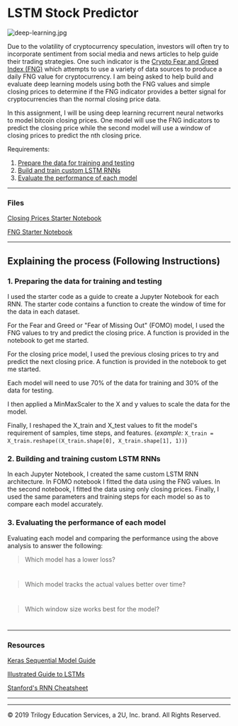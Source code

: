 # LSTM Stock Predictor

![deep-learning.jpg](Images/deep-learning.jpg)

Due to the volatility of cryptocurrency speculation, investors will often try to incorporate sentiment from social media and news articles to help guide their trading strategies. One such indicator is the [Crypto Fear and Greed Index (FNG)](https://alternative.me/crypto/fear-and-greed-index/) which attempts to use a variety of data sources to produce a daily FNG value for cryptocurrency. I am being asked to help build and evaluate deep learning models using both the FNG values and simple closing prices to determine if the FNG indicator provides a better signal for cryptocurrencies than the normal closing price data.

In this assignment, I will be using deep learning recurrent neural networks to model bitcoin closing prices. One model will use the FNG indicators to predict the closing price while the second model will use a window of closing prices to predict the nth closing price.

Requirements:

1. [Prepare the data for training and testing](#prepare-the-data-for-training-and-testing)
2. [Build and train custom LSTM RNNs](#build-and-train-custom-lstm-rnns)
3. [Evaluate the performance of each model](#evaluate-the-performance-of-each-model)

- - -

### Files

[Closing Prices Starter Notebook](Starter_Code/lstm_stock_predictor_closing.ipynb)

[FNG Starter Notebook](Starter_Code/lstm_stock_predictor_fng.ipynb)

- - -

## Explaining the process (Following Instructions)

### 1. Preparing the data for training and testing

I used the starter code as a guide to create a Jupyter Notebook for each RNN. The starter code contains a function to create the window of time for the data in each dataset.

For the Fear and Greed or "Fear of Missing Out" (FOMO) model, I used the FNG values to try and predict the closing price. A function is provided in the notebook to get me started.

For the closing price model, I used the previous closing prices to try and predict the next closing price. A function is provided in the notebook to get me started.

Each model will need to use 70% of the data for training and 30% of the data for testing.

I then applied a MinMaxScaler to the X and y values to scale the data for the model.

Finally, I reshaped the X_train and X_test values to fit the model's requirement of samples, time steps, and features. (*example:* `X_train = X_train.reshape((X_train.shape[0], X_train.shape[1], 1))`)

### 2. Building and training custom LSTM RNNs

In each Jupyter Notebook, I created the same custom LSTM RNN architecture. In FOMO notebook I fitted the data using the FNG values. In the second notebook, I fitted the data using only closing prices. Finally, I used the same parameters and training steps for each model so as to compare each model accurately.

### 3. Evaluating the performance of each model

Evaluating each model and comparing the performance using the above analysis to answer the following:

> Which model has a lower loss?

# 

> Which model tracks the actual values better over time?

#
> Which window size works best for the model?

# 
- - -

### Resources

[Keras Sequential Model Guide](https://keras.io/getting-started/sequential-model-guide/)

[Illustrated Guide to LSTMs](https://towardsdatascience.com/illustrated-guide-to-lstms-and-gru-s-a-step-by-step-explanation-44e9eb85bf21)

[Stanford's RNN Cheatsheet](https://stanford.edu/~shervine/teaching/cs-230/cheatsheet-recurrent-neural-networks)

- - -

- - -

© 2019 Trilogy Education Services, a 2U, Inc. brand. All Rights Reserved.
